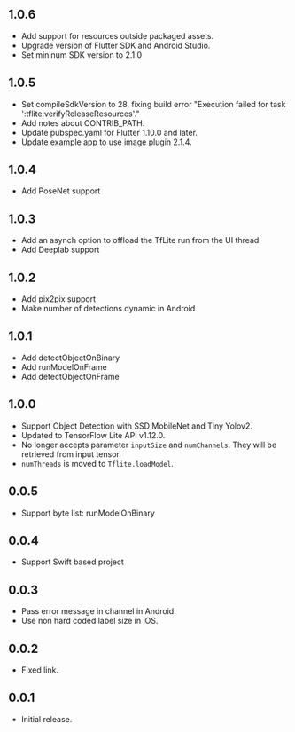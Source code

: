 ## 1.0.6

* Add support for resources outside packaged assets.
* Upgrade version of Flutter SDK and Android Studio.
* Set mininum SDK version to 2.1.0

## 1.0.5

* Set compileSdkVersion to 28, fixing build error "Execution failed for task ':tflite:verifyReleaseResources'."
* Add notes about CONTRIB_PATH.
* Update pubspec.yaml for Flutter 1.10.0 and later.
* Update example app to use image plugin 2.1.4.

## 1.0.4

* Add PoseNet support

## 1.0.3

* Add an asynch option to offload the TfLite run from the UI thread
* Add Deeplab support

## 1.0.2

* Add pix2pix support
* Make number of detections dynamic in Android

## 1.0.1

* Add detectObjectOnBinary
* Add runModelOnFrame
* Add detectObjectOnFrame

## 1.0.0

* Support Object Detection with SSD MobileNet and Tiny Yolov2.
* Updated to TensorFlow Lite API v1.12.0.
* No longer accepts parameter `inputSize` and `numChannels`. They will be retrieved from input tensor.
* `numThreads` is moved to `Tflite.loadModel`.

## 0.0.5

* Support byte list: runModelOnBinary

## 0.0.4

* Support Swift based project

## 0.0.3

* Pass error message in channel in Android.
* Use non hard coded label size in iOS.

## 0.0.2

* Fixed link.

## 0.0.1

* Initial release.
